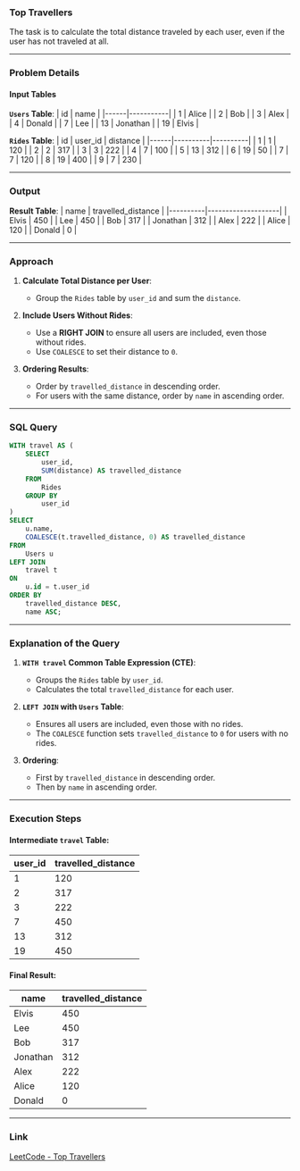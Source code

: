 ### **Top Travellers**

The task is to calculate the total distance traveled by each user, even if the user has not traveled at all.

---

### **Problem Details**

#### **Input Tables**

**`Users` Table**:
| id   | name      |
|------|-----------|
| 1    | Alice     |
| 2    | Bob       |
| 3    | Alex      |
| 4    | Donald    |
| 7    | Lee       |
| 13   | Jonathan  |
| 19   | Elvis     |

**`Rides` Table**:
| id   | user_id  | distance |
|------|----------|----------|
| 1    | 1        | 120      |
| 2    | 2        | 317      |
| 3    | 3        | 222      |
| 4    | 7        | 100      |
| 5    | 13       | 312      |
| 6    | 19       | 50       |
| 7    | 7        | 120      |
| 8    | 19       | 400      |
| 9    | 7        | 230      |

---

### **Output**

**Result Table**:
| name     | travelled_distance |
|----------|--------------------|
| Elvis    | 450                |
| Lee      | 450                |
| Bob      | 317                |
| Jonathan | 312                |
| Alex     | 222                |
| Alice    | 120                |
| Donald   | 0                  |

---

### **Approach**

1. **Calculate Total Distance per User**:
   - Group the `Rides` table by `user_id` and sum the `distance`.

2. **Include Users Without Rides**:
   - Use a **RIGHT JOIN** to ensure all users are included, even those without rides.
   - Use `COALESCE` to set their distance to `0`.

3. **Ordering Results**:
   - Order by `travelled_distance` in descending order.
   - For users with the same distance, order by `name` in ascending order.

---

### **SQL Query**

```sql
WITH travel AS (
    SELECT 
        user_id, 
        SUM(distance) AS travelled_distance
    FROM 
        Rides
    GROUP BY 
        user_id
)
SELECT 
    u.name, 
    COALESCE(t.travelled_distance, 0) AS travelled_distance
FROM 
    Users u
LEFT JOIN 
    travel t
ON 
    u.id = t.user_id
ORDER BY 
    travelled_distance DESC, 
    name ASC;
```

---

### **Explanation of the Query**

1. **`WITH travel` Common Table Expression (CTE)**:
   - Groups the `Rides` table by `user_id`.
   - Calculates the total `travelled_distance` for each user.

2. **`LEFT JOIN` with `Users` Table**:
   - Ensures all users are included, even those with no rides.
   - The `COALESCE` function sets `travelled_distance` to `0` for users with no rides.

3. **Ordering**:
   - First by `travelled_distance` in descending order.
   - Then by `name` in ascending order.

---

### **Execution Steps**

#### Intermediate `travel` Table:
| user_id | travelled_distance |
|---------|--------------------|
| 1       | 120                |
| 2       | 317                |
| 3       | 222                |
| 7       | 450                |
| 13      | 312                |
| 19      | 450                |

#### Final Result:
| name     | travelled_distance |
|----------|--------------------|
| Elvis    | 450                |
| Lee      | 450                |
| Bob      | 317                |
| Jonathan | 312                |
| Alex     | 222                |
| Alice    | 120                |
| Donald   | 0                  |

---

### **Link**
[LeetCode - Top Travellers](https://leetcode.com/problems/top-travellers/)
